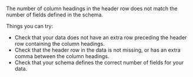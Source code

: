 The number of column headings in the header row does not match the number of fields defined in the schema.

Things you can try:
- Check that your data does not have an extra row preceding the header row containing the column headings. 
- Check that the header row in the data is not missing, or has an extra comma between the column headings.
- Check that your schema defines the correct number of fields for your data.
